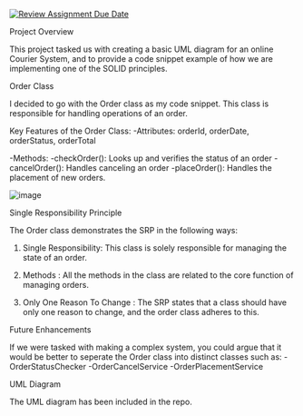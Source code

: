 [![Review Assignment Due Date](https://classroom.github.com/assets/deadline-readme-button-22041afd0340ce965d47ae6ef1cefeee28c7c493a6346c4f15d667ab976d596c.svg)](https://classroom.github.com/a/YfvsP8Zh)

Project Overview

This project tasked us with creating a basic UML diagram for an online Courier System, and to provide a code snippet example of how we are implementing one of the SOLID principles.


Order Class

I decided to go with the Order class as my code snippet. This class is responsible for handling operations of an order.

Key Features of the Order Class:
-Attributes:
      orderId,
      orderDate,
      orderStatus,
      orderTotal
              
-Methods:
      -checkOrder(): Looks up and verifies the status of an order
      -cancelOrder(): Handles canceling an order
      -placeOrder(): Handles the placement of new orders.
            
![image](https://github.com/user-attachments/assets/28fa4600-db53-40cd-8036-9f78bfc66a4f)


Single Responsibility Principle

The Order class demonstrates the SRP in the following ways:

1. Single Responsibility: This class is solely responsible for managing the state of an order.

2. Methods : All the methods in the class are related to the core function of managing orders.

3. Only One Reason To Change : The SRP states that a class should have only one reason to change, and the order class adheres to this.


Future Enhancements

If we were tasked with making a complex system, you could argue that it would be better to seperate the Order class into distinct classes such as:
-OrderStatusChecker
-OrderCancelService
-OrderPlacementService

UML Diagram

The UML diagram has been included in the repo.


